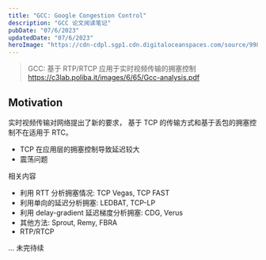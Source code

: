 ```yaml
---
title: "GCC: Google Congestion Control"
description: "GCC 论文阅读笔记"
pubDate: "07/6/2023"
updatedDate: "07/6/2023"
heroImage: "https://cdn-cdpl.sgp1.cdn.digitaloceanspaces.com/source/998b78e349061b4971c0a2b0e8d6be41/webrtc.png"
---
```


> GCC: 基于 RTP/RTCP 应用于实时视频传输的拥塞控制  
> https://c3lab.poliba.it/images/6/65/Gcc-analysis.pdf

## Motivation

实时视频传输对网络提出了新的要求，
基于 TCP 的传输方式和基于丢包的拥塞控制不在适用于 RTC。

- TCP 在应用层的拥塞控制导致延迟较大
- 震荡问题

相关内容

- 利用 RTT 分析拥塞情况: TCP Vegas, TCP FAST
- 利用单向的延迟分析拥塞: LEDBAT, TCP-LP
- 利用 delay-gradient 延迟梯度分析拥塞: CDG, Verus
- 其他方法: Sprout, Remy, FBRA
- RTP/RTCP

... 未完待续
